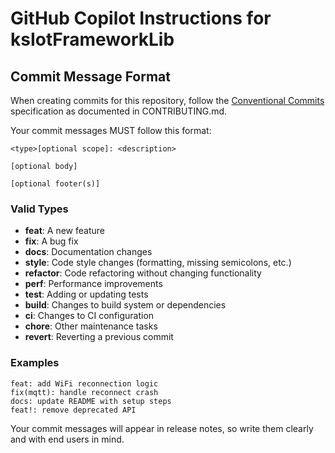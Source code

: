 # GitHub Copilot Instructions for ksIotFrameworkLib

## Commit Message Format

When creating commits for this repository, follow the [Conventional Commits](https://www.conventionalcommits.org/) specification as documented in CONTRIBUTING.md.

Your commit messages MUST follow this format:

```
<type>[optional scope]: <description>

[optional body]

[optional footer(s)]
```

### Valid Types
- **feat**: A new feature
- **fix**: A bug fix
- **docs**: Documentation changes
- **style**: Code style changes (formatting, missing semicolons, etc.)
- **refactor**: Code refactoring without changing functionality
- **perf**: Performance improvements
- **test**: Adding or updating tests
- **build**: Changes to build system or dependencies
- **ci**: Changes to CI configuration
- **chore**: Other maintenance tasks
- **revert**: Reverting a previous commit

### Examples
```
feat: add WiFi reconnection logic
fix(mqtt): handle reconnect crash
docs: update README with setup steps
feat!: remove deprecated API
```

Your commit messages will appear in release notes, so write them clearly and with end users in mind.
